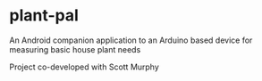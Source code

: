 # plant-pal
An Android companion application to an Arduino based device for measuring basic house plant needs

Project co-developed with Scott Murphy
